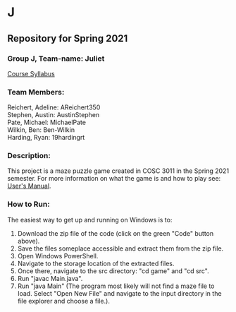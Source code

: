 # J #
## Repository for Spring 2021 ##

### Group J, Team-name: Juliet ###

[Course Syllabus](https://github.com/UW-COSC3011/syllabus.git)

### Team Members: ###
<!---**Teams need to update this section. And comment out this line**  --->
Reichert, Adeline: AReichert350  
Stephen, Austin: AustinStephen   
Pate, Michael: MichaelPate  
Wilkin, Ben: Ben-Wilkin  
Harding, Ryan: 19hardingrt    

### Description: ###
This project is a maze puzzle game created in COSC 3011 in the Spring 2021 semester. For more information on what the game is and how to play see: [User's Manual](https://github.com/AReichert350/Java-Maze/blob/main/docs/UsersManual.docx).

### How to Run: ###
The easiest way to get up and running on Windows is to:
1. Download the zip file of the code (click on the green "Code" button above).
2. Save the files someplace accessible and extract them from the zip file.
3. Open Windows PowerShell.
4. Navigate to the storage location of the extracted files.
5. Once there, navigate to the src directory: "cd game" and "cd src".
6. Run "javac Main.java".
7. Run "java Main" (The program most likely will not find a maze file to load. Select "Open New File" and navigate to the input directory in the file explorer and choose a file.).
